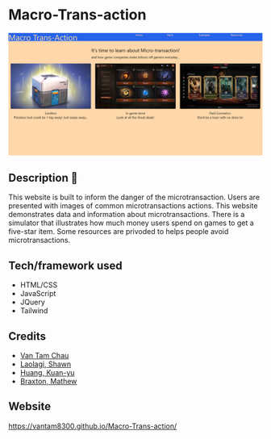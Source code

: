 # Macro-Trans-action

![picture of webpage](assets/img/homePage.PNG)

## Description 📝
This website is built to inform the danger of the microtransaction. Users are presented with images of common microtransactions actions. This website demonstrates data and information about microtransactions. There is a simulator that illustrates how much money users spend on games to get a five-star item. Some resources are privoded to helps people avoid microtransactions.

## Tech/framework used 
- HTML/CSS
- JavaScript
- JQuery
- Tailwind

## Credits
- [Van Tam Chau](https://github.com/vantam8300)
- [Laolagi, Shawn](https://github.com/LigerBomb)
- [Huang, Kuan-yu](https://github.com/Jaq41000)
- [Braxton, Mathew](https://github.com/Mattie-B)

## Website

https://vantam8300.github.io/Macro-Trans-action/